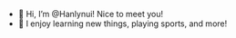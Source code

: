 - 👋 Hi, I’m @Hanlynui! Nice to meet you!
- 👀 I enjoy learning new things, playing sports, and more!

<!---
Hanlynui/Hanlynui is a ✨ special ✨ repository because its `README.md` (this file) appears on your GitHub profile.
You can click the Preview link to take a look at your changes.
--->
